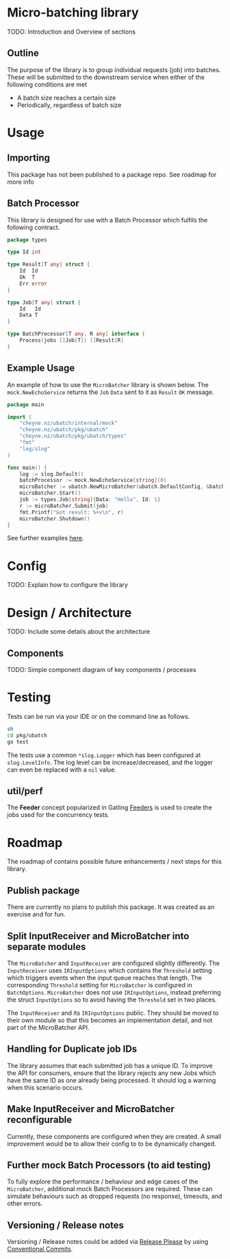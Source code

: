 # Micro-batching library

TODO: Introduction and Overview of sections

## Outline

The purpose of the library is to group individual requests (job) into batches. These will be submitted to the downstream
service when either of the following conditions are met

* A batch size reaches a certain size
* Periodically, regardless of batch size

# Usage

## Importing

This package has not been published to a package repo. See roadmap for more info

## Batch Processor

This library is designed for use with a Batch Processor which fulfils the following contract.

```go
package types

type Id int

type Result[T any] struct {
	Id  Id
	Ok  T
	Err error
}

type Job[T any] struct {
	Id   Id
	Data T
}

type BatchProcessor[T any, R any] interface {
	Process(jobs []Job[T]) []Result[R]
}
```

## Example Usage

An example of how to use the `MicroBatcher` library is shown below.
The `mock.NewEchoService` returns the `Job` `Data` sent to it as `Result` `OK` message.

```go
package main

import (
	"cheyne.nz/ubatch/internal/mock"
	"cheyne.nz/ubatch/pkg/ubatch"
	"cheyne.nz/ubatch/pkg/ubatch/types"
	"fmt"
	"log/slog"
)

func main() {
	log := slog.Default()
	batchProcessor := mock.NewEchoService[string](0)
	microBatcher := ubatch.NewMicroBatcher(ubatch.DefaultConfig, &batchProcessor, log)
	microBatcher.Start()
	job := types.Job[string]{Data: "Hello", Id: 1}
	r := microBatcher.Submit(job)
	fmt.Printf("Got result: %+v\n", r)
	microBatcher.Shutdown()
}

```

See further examples [here](example).

# Config

TODO: Explain how to configure the library

# Design / Architecture

TODO: Include some details about the architecture

## Components

TODO: Simple component diagram of key components / processes

# Testing

Tests can be run via your IDE or on the command line as follows.

```sh
sh
cd pkg/ubatch
go test
```

The tests use a common `*slog.Logger` which has been configured at `slog.LevelInfo`. The log level can be
increase/decreased, and the logger can even be replaced with a `nil` value.

## util/perf

The **Feeder** concept popularized in Gatling [Feeders](https://docs.gatling.io/reference/script/core/session/feeders/)
is used to create the jobs used for the concurrency tests.

# Roadmap

The roadmap of contains possible future enhancements / next steps for this library.

## Publish package

There are currently no plans to publish this package. It was created as an exercise and for fun.

## Split InputReceiver and MicroBatcher into separate modules

The `MicroBatcher` and `InputReceiver` are configured slightly differently. The `InputReceiver` uses `IRInputOptions`
which contains the `Threshold` setting which triggers events when the input queue reaches that length.
The corresponding `Threshold` setting for `MicroBatcher` is configured in `BatchOptions`. `MicroBatcher` does not
use `IRInputOptions`, instead preferring the struct `InputOptions` so to avoid having the `Threshold` set in two places.

The `InputReceiver` and its `IRInputOptions` public. They should be moved to their own module so that this becomes an
implementation detail, and not part of the MicroBatcher API.

## Handling for Duplicate job IDs

The library assumes that each submitted job has a unique ID. To improve the API for consumers, ensure that the library
rejects any new Jobs which have the same ID as one already being processed. It should log a warning when this scenario
occurs.

## Make InputReceiver and MicroBatcher reconfigurable

Currently, these components are configured when they are created. A small improvement would be to allow their config to
to be dynamically changed.

## Further mock Batch Processors (to aid testing)

To fully explore the performance / behaviour and edge cases of the `MicroBatcher`, additional mock Batch Processors are
required. These can simulate behaviours such as dropped requests (no response), timeouts, and other errors.

## Versioning / Release notes

Versioning / Release notes could be added via [Release Please](https://github.com/googleapis/release-please) by using
[Conventional Commits](https://www.conventionalcommits.org/en/v1.0.0/). 
